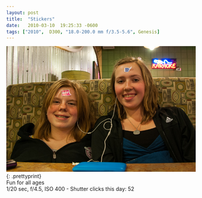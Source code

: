 ```yaml
---
layout: post
title:  "Stickers"
date:   2010-03-10  19:25:33 -0600
tags: ["2010",  D300, "18.0-200.0 mm f/3.5-5.6", Genesis]
---
```

![:title](/images/2010/2010_0310_DSC4895.jpg)
{: .prettyprint}  
Fun for all ages  
1/20 sec, f/4.5, ISO 400 - Shutter clicks this day: 52
